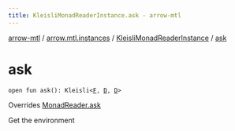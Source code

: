 ```yaml
---
title: KleisliMonadReaderInstance.ask - arrow-mtl
---
```


[arrow-mtl](../../index.html) / [arrow.mtl.instances](../index.html) / [KleisliMonadReaderInstance](index.html) / [ask](./ask.html)

# ask

`open fun ask(): Kleisli<`[`F`](index.html#F)`, `[`D`](index.html#D)`, `[`D`](index.html#D)`>`

Overrides [MonadReader.ask](../../arrow.mtl.typeclasses/-monad-reader/ask.html)

Get the environment

